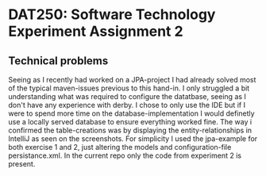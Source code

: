 # DAT250: Software Technology Experiment Assignment 2

## Technical problems
Seeing as I recently had worked on a JPA-project I had already solved most of the typical maven-issues previous to this hand-in. I only struggled a bit understanding what was required to configure the datatbase, seeing as I don't have any experience with derby. I chose to only use the IDE but if I were to spend more time on the database-implementation I would definetly use a locally served database to ensure everything worked fine. 
The way i confirmed the table-creations was by displaying the entity-relationships in IntelliJ as seen on the screenshots. 
For simplicity I used the jpa-example for both exercise 1 and 2, just altering the models and configuration-file persistance.xml. In the current repo only the code from experiment 2 is present. 

